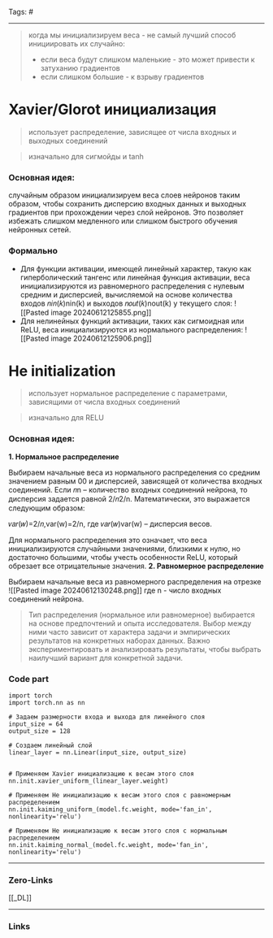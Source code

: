 Tags: #
____
> когда мы инициализируем веса - не самый лучший способ инициировать их случайно:
> - если веса будут слишком маленькие - это может привести к затуханию градиентов
> - если слишком большие - к взрыву градиентов

# Xavier/Glorot инициализация
> использует распределение, зависящее от числа входных и выходных соединений

> изначально для сигмойды и tanh

### Основная идея:
случайным образом инициализируем веса слоев нейронов таким образом, чтобы сохранить дисперсию входных данных и выходных градиентов при прохождении через слой нейронов. Это позволяет избежать слишком медленного или слишком быстрого обучения нейронных сетей.

### Формально
- Для функции активации, имеющей линейный характер, такую как гиперболический тангенс или линейная функция активации, веса инициализируются из равномерного распределения с нулевым средним и дисперсией, вычисляемой на основе количества входов 𝑛𝑖𝑛(𝑘)nin(k)​ и выходов 𝑛𝑜𝑢𝑡(𝑘)nout(k)​ у текущего слоя:
  ![[Pasted image 20240612125855.png]]
- Для нелинейных функций активации, таких как сигмоидная или ReLU, веса инициализируются из нормального распределения:
  ![[Pasted image 20240612125906.png]]
# He initialization 
> использует нормальное распределение с параметрами, зависящими от числа входных соединений

> изначально для RELU

### Основная идея: 

**1. Нормальное распределение**

Выбираем начальные веса из нормального распределения со средним значением равным 00 и дисперсией, зависящей от количества входных соединений. Если 𝑛n – количество входных соединений нейрона, то дисперсия задается равной 2/𝑛2/n. Математически, это выражается следующим образом:

𝑣𝑎𝑟(𝑤)=2/𝑛,var(w)=2/n, где 𝑣𝑎𝑟(𝑤)var(w) – дисперсия весов.

Для нормального распределения это означает, что веса инициализируются случайными значениями, близкими к нулю, но достаточно большими, чтобы учесть особенности ReLU, который обрезает все отрицательные значения.
**2. Равномерное распределение**

Выбираем начальные веса из равномерного распределения на отрезке 
![[Pasted image 20240612130248.png]]
где n - число входных соединений нейрона.

>Тип распределения (нормальное или равномерное) выбирается на основе предпочтений и опыта исследователя. Выбор между ними часто зависит от характера задачи и эмпирических результатов на конкретных наборах данных. Важно экспериментировать и анализировать результаты, чтобы выбрать наилучший вариант для конкретной задачи.


### Code part
```
import torch
import torch.nn as nn

# Задаем размерности входа и выхода для линейного слоя
input_size = 64
output_size = 128

# Создаем линейный слой
linear_layer = nn.Linear(input_size, output_size)


# Применяем Xavier инициализацию к весам этого слоя
nn.init.xavier_uniform_(linear_layer.weight)

# Применяем He инициализацию к весам этого слоя с равномерным распределением
nn.init.kaiming_uniform_(model.fc.weight, mode='fan_in', nonlinearity='relu')

# Применяем He инициализацию к весам этого слоя с нормальным распределением
nn.init.kaiming_normal_(model.fc.weight, mode='fan_in', nonlinearity='relu')
```
____
### Zero-Links
[[_DL]]

____
### Links
